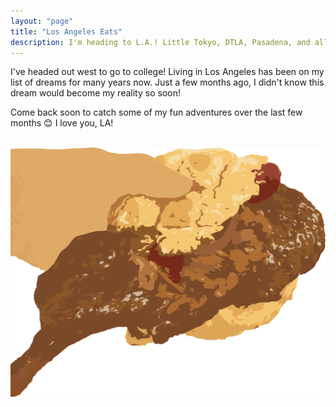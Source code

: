 ```yaml
---
layout: "page"
title: "Los Angeles Eats"
description: I'm heading to L.A.! Little Tokyo, DTLA, Pasadena, and all-around. | A food and travel blog by @CarissaEats, where I share my favorite small businesses, easy recipes, and travel adventures.
---
```

I've headed out west to go to college! Living in Los Angeles has been on my list of dreams for many years now. Just a few months ago, I didn't know this dream would become my reality so soon! 

Come back soon to catch some of my fun adventures over the last few months 😊 I love you, LA!

<br>
<img src="/assets/images/laeats/pearlriverdeli/prdmacaubun.svg" class="image">